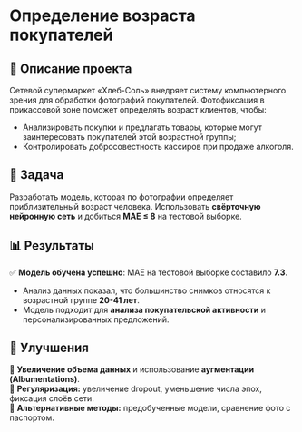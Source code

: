 # Определение возраста покупателей

## 📌 Описание проекта  
Сетевой супермаркет «Хлеб-Соль» внедряет систему компьютерного зрения для обработки фотографий покупателей. Фотофиксация в прикассовой зоне поможет определять возраст клиентов, чтобы:
- Анализировать покупки и предлагать товары, которые могут заинтересовать покупателей этой возрастной группы;
- Контролировать добросовестность кассиров при продаже алкоголя.

## 🎯 Задача  
Разработать модель, которая по фотографии определяет приблизительный возраст человека. Использовать **свёрточную нейронную сеть** и добиться **MAE ≤ 8** на тестовой выборке.  

## 📊 Результаты  
✅ **Модель обучена успешно**: MAE на тестовой выборке составило **7.3**.  
- Анализ данных показал, что большинство снимков относятся к возрастной группе **20-41 лет**.  
- Модель подходит для **анализа покупательской активности** и персонализированных предложений.  

## 🚀 Улучшения  
🔹 **Увеличение объема данных** и использование **аугментации (Albumentations)**.  
🔹 **Регуляризация:** увеличение dropout, уменьшение числа эпох, фиксация слоёв сети.  
🔹 **Альтернативные методы:** предобученные модели, сравнение фото с паспортом.  
